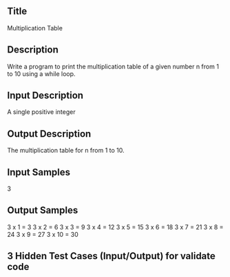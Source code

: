 ## Title
Multiplication Table

## Description
Write a program to print the multiplication table of a given number n from 1 to 10 using a while loop.

## Input Description
A single positive integer

## Output Description
The multiplication table for n from 1 to 10.

## Input Samples
3

## Output Samples
3 x 1 = 3
3 x 2 = 6
3 x 3 = 9
3 x 4 = 12
3 x 5 = 15
3 x 6 = 18
3 x 7 = 21
3 x 8 = 24
3 x 9 = 27
3 x 10 = 30


## 3 Hidden Test Cases (Input/Output) for validate code

